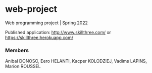 # web-project
Web programming project | Spring 2022

Published application:
http://www.skillthree.com/
or
https://skillthree.herokuapp.com/


### Members

Anibal DONOSO, Eero HELANTI, Kacper KOLODZIEJ, Vadims LAPINS, Marion ROUSSEL

